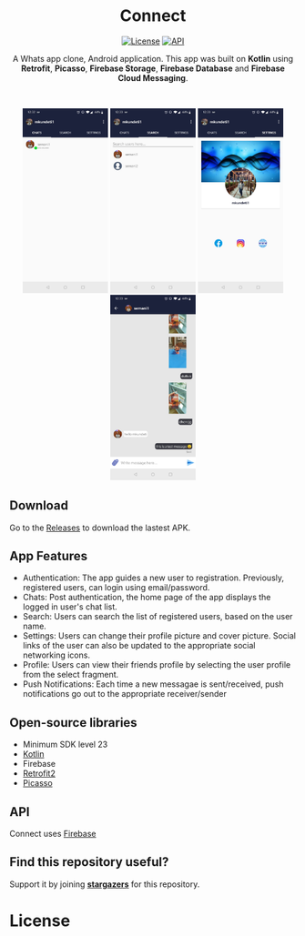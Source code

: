 <h1 align="center">Connect</h1>

<p align="center">
  <a href="https://opensource.org/licenses/Apache-2.0"><img alt="License" src="https://img.shields.io/badge/License-Apache%202.0-blue.svg"/></a>
  <a href="https://android-arsenal.com/api?level=23"><img alt="API" src="https://img.shields.io/badge/API-23%2B-brightgreen.svg?style=flat"/></a>  
</p>

<p align="center">
A Whats app clone, Android application. This app was built on <b>Kotlin</b> using <b>Retrofit</b>, <b>Picasso</b>, <b>Firebase Storage</b>, <b>Firebase Database</b> and <b>Firebase Cloud Messaging</b>.
</p>
</br>

<p align="center">
<img src="/previews/Connect-Home.jpeg" width=150/>
<img src = "/previews/Connect-Search.jpeg" width=150 />
<img src = "/previews/Connect-Settings.jpeg" width=150 />
<img src = "/previews/Connect-Chat.jpeg" width=150 />
</p>

## Download
Go to the [Releases](https://github.com/ManaswiniKundeti/Connect/releases) to download the lastest APK.

## App Features
- Authentication: The app guides a new user to registration. Previously, registered users, can login using email/password. 
- Chats: Post authentication, the home page of the app displays the logged in user's chat list.
- Search: Users can search the list of registered users, based on the user name.
- Settings: Users can change their profile picture and cover picture. Social links of the user can also be updated to the appropriate social networking icons.
- Profile: Users can view their friends profile by selecting the user profile from the select fragment.
- Push Notifications: Each time a new messagae is sent/received, push notifications go out to the appropriate receiver/sender

## Open-source libraries
- Minimum SDK level 23
- [Kotlin](https://kotlinlang.org/)
- Firebase
- [Retrofit2](https://github.com/square/retrofit)
- [Picasso](https://square.github.io/picasso/)


## API
Connect uses [Firebase](https://console.firebase.google.com/)

## Find this repository useful?
Support it by joining __[stargazers](https://github.com/ManaswiniKundeti/Connect/stargazers)__ for this repository.<br>

# License
